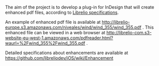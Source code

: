 The aim of the project is to develop a plug-in for InDesign that will create enhanced pdf files, according to [Librelio specifications](https://github.com/libreliodev/iOS/wiki/Enhancement).

An example of enhanced pdf file is available at http://librelio-europe.s3.amazonaws.com/niveales/wind/wind_355/wind_355.pdf . This enhanced file can be viewed in a web browser at http://librelio-com.s3-website-eu-west-1.amazonaws.com/pdfreader.html?waurl=%2Fwind_355%2Fwind_355.pdf . 


Detailed specifications about enhancements are available at https://github.com/libreliodev/iOS/wiki/Enhancement
